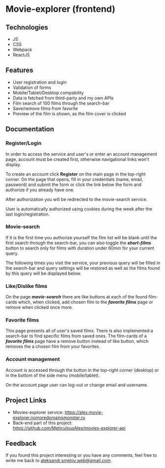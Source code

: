 # Movie-explorer (frontend)

## Technologies
- JS
- CSS
- Webpack
- ReactJS


## Features

- User registration and login
- Validation of forms
- Mobile/Tablet/Desktop compability
- Data is fetched from third-party and my own APIs
- Film search of 100 films through the search-bar
- Save/remove films from favorite
- Preview of the film is shown, as the film cover is clicked

## Documentation

### Register/Login

In order to access the service and user's or enter an account management page, account must be created first, otherwise navigational links won't display.

To create an account click **Register** on the main page in the top-right corner. On the page that opens, fill in your credentials (name, email, password) and submit the form or click the link below the form and authorize if you already have one.

After authorization you will be redirected to the movie-search service.

User is automatically authorized using cookies during the week after the last login/registration.

### Movie-search

If it is the first time you authorize yourself the film list will be blank until the first search through the search-bar, you can also toggle the ***short-films*** button to search only for films with duration under 60min for your current query.

The following times you visit the service, your previous query will be filled in the search-bar and query settings will be restored as well as the films found by this query will be displayed below.

### Like/Dislike films

On the page ***movie-search*** there are like buttons at each of the found film-cards which, when clicked, add chosen film to the ***favorite films*** page or remove when clicked once more.

### Favorite films

This page presents all of user's saved films. There is also implemented a search-bar to find specific films from saved ones. The film-cards of a ***favorite films*** page have a remove button instead of like button, which removes the a chosen film from your favorites.

### Account management

Account is accessed through the button in the top-right corner (desktop) or in the bottom of the side menu (mobile/tablet). 

On the account page user can log-out or change email and username.

## Project Links

- Movies-explorer service: https://alex.movie-explorer.nomoredomainsmonster.ru
- Back-end part of this project: https://github.com/MeticulousAlex/movies-explorer-api

## Feedback

If you found this project interesting or you have any comments, feel free to write me back to aleksandr.smelov.web@gmail.com. 

